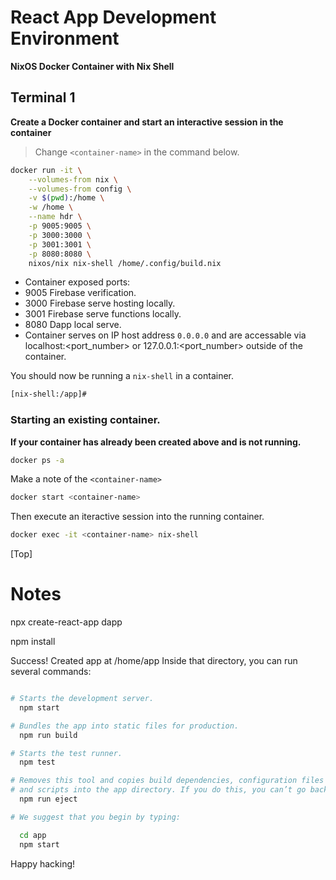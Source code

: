 # React App Development Environment
__NixOS Docker Container with Nix Shell__


## Terminal 1
**Create a Docker container and start an interactive session in the container**

> Change `<container-name>` in the command below.

```bash
docker run -it \
    --volumes-from nix \
    --volumes-from config \
    -v $(pwd):/home \
    -w /home \
    --name hdr \
    -p 9005:9005 \
    -p 3000:3000 \
    -p 3001:3001 \
    -p 8080:8080 \
    nixos/nix nix-shell /home/.config/build.nix
```

- Container exposed ports:
 - 9005 Firebase verification.
 - 3000 Firebase serve hosting locally.
 - 3001 Firebase serve functions locally.
 - 8080 Dapp local serve.
- Container serves on IP host address `0.0.0.0` and are accessable via localhost:<port_number> or 127.0.0.1:<port_number> outside of the container.

You should now be running a `nix-shell` in a container.

```bash
[nix-shell:/app]#
```

### Starting an existing container.
**If your container has already been created above and is not running.**

```bash
docker ps -a
```

Make a note of the ```<container-name>```

```bash
docker start <container-name>
```

Then execute an iteractive session into the running container.

```bash
docker exec -it <container-name> nix-shell
```

[Top]

# Notes

npx create-react-app dapp

npm install 


Success! Created app at /home/app
Inside that directory, you can run several commands:
```bash

# Starts the development server.
  npm start 

# Bundles the app into static files for production.
  npm run build 

# Starts the test runner.
  npm test

# Removes this tool and copies build dependencies, configuration files
# and scripts into the app directory. If you do this, you can’t go back!
  npm run eject

# We suggest that you begin by typing:

  cd app
  npm start
```

Happy hacking!

